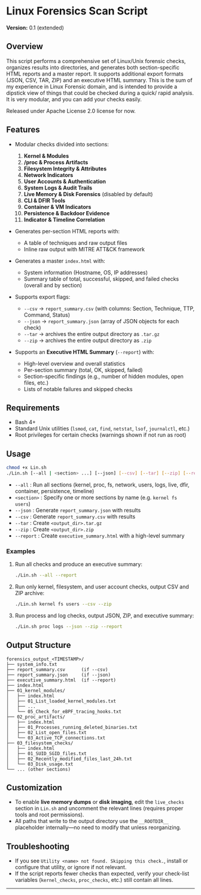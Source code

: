 # Linux Forensics Scan Script

**Version:** 0.1 (extended)

## Overview
This script performs a comprehensive set of Linux/Unix forensic checks, organizes results into directories, and generates both section-specific HTML reports and a master report. It supports additional export formats (JSON, CSV, TAR, ZIP) and an executive HTML summary. This is the sum of my experience in Linux Forensic domain, and is intended to provide a dipstick view of things that could be checked during a quick/ rapid analysis. It is very modular, and you can add your checks easily.

Released under Apache License 2.0 license for now.

## Features
- Modular checks divided into sections:
  1. **Kernel & Modules**
  2. **/proc & Process Artifacts**
  3. **Filesystem Integrity & Attributes**
  4. **Network Indicators**
  5. **User Accounts & Authentication**
  6. **System Logs & Audit Trails**
  7. **Live Memory & Disk Forensics** (disabled by default)
  8. **CLI & DFIR Tools**
  9. **Container & VM Indicators**
  10. **Persistence & Backdoor Evidence**
  11. **Indicator & Timeline Correlation**

- Generates per-section HTML reports with:
  - A table of techniques and raw output files
  - Inline raw output with MITRE ATT&CK framework
- Generates a master `index.html` with:
  - System information (Hostname, OS, IP addresses)
  - Summary table of total, successful, skipped, and failed checks (overall and by section)
- Supports export flags:
  - `--csv` → `report_summary.csv` (with columns: Section, Technique, TTP, Command, Status)
  - `--json` → `report_summary.json` (array of JSON objects for each check)
  - `--tar` → archives the entire output directory as `.tar.gz`
  - `--zip` → archives the entire output directory as `.zip`
- Supports an **Executive HTML Summary** (`--report`) with:
  - High-level overview and overall statistics
  - Per-section summary (total, OK, skipped, failed)
  - Section-specific findings (e.g., number of hidden modules, open files, etc.)
  - Lists of notable failures and skipped checks

## Requirements
- Bash 4+
- Standard Unix utilities (`lsmod`, `cat`, `find`, `netstat`, `lsof`, `journalctl`, etc.)
- Root privileges for certain checks (warnings shown if not run as root)

## Usage

```bash
chmod +x Lin.sh
./Lin.sh [--all | <section> ...] [--json] [--csv] [--tar] [--zip] [--report]
```

- `--all` : Run all sections (kernel, proc, fs, network, users, logs, live, dfir, container, persistence, timeline)
- `<section>` : Specify one or more sections by name (e.g. `kernel fs users`)
- `--json` : Generate `report_summary.json` with results
- `--csv`  : Generate `report_summary.csv` with results
- `--tar`  : Create `<output_dir>.tar.gz`
- `--zip`  : Create `<output_dir>.zip`
- `--report` : Create `executive_summary.html` with a high-level summary

### Examples

1. Run all checks and produce an executive summary:
   ```bash
   ./Lin.sh --all --report
   ```

2. Run only kernel, filesystem, and user account checks, output CSV and ZIP archive:
   ```bash
   ./Lin.sh kernel fs users --csv --zip
   ```

3. Run process and log checks, output JSON, ZIP, and executive summary:
   ```bash
   ./Lin.sh proc logs --json --zip --report
   ```

## Output Structure
```
forensics_output_<TIMESTAMP>/
├── system_info.txt
├── report_summary.csv      (if --csv)
├── report_summary.json     (if --json)
├── executive_summary.html  (if --report)
├── index.html
├── 01_kernel_modules/
│   ├── index.html
│   ├── 01_List_loaded_kernel_modules.txt
│   ├── ...
│   └── 05_Check_for_eBPF_tracing_hooks.txt
├── 02_proc_artifacts/
│   ├── index.html
│   ├── 01_Processes_running_deleted_binaries.txt
│   ├── 02_List_open_files.txt
│   └── 03_Active_TCP_connections.txt
├── 03_filesystem_checks/
│   ├── index.html
│   ├── 01_SUID_SGID_files.txt
│   ├── 02_Recently_modified_files_last_24h.txt
│   └── 03_Disk_usage.txt
└── ... (other sections)
```

## Customization
- To enable **live memory dumps** or **disk imaging**, edit the `live_checks` section in `Lin.sh` and uncomment the relevant lines (requires proper tools and root permissions).
- All paths that write to the output directory use the `__ROOTDIR__` placeholder internally—no need to modify that unless reorganizing.

## Troubleshooting
- If you see `Utility <name> not found. Skipping this check.`, install or configure that utility, or ignore if not relevant.
- If the script reports fewer checks than expected, verify your check-list variables (`kernel_checks`, `proc_checks`, etc.) still contain all lines.

---